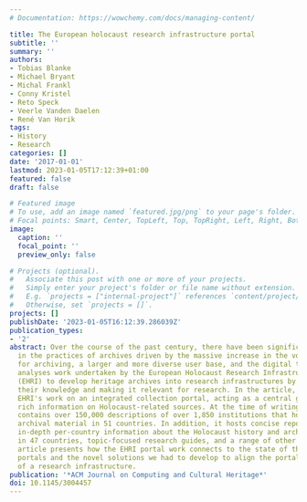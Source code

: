 ```yaml
---
# Documentation: https://wowchemy.com/docs/managing-content/

title: The European holocaust research infrastructure portal
subtitle: ''
summary: ''
authors:
- Tobias Blanke
- Michael Bryant
- Michal Frankl
- Conny Kristel
- Reto Speck
- Veerle Vanden Daelen
- René Van Horik
tags:
- History
- Research
categories: []
date: '2017-01-01'
lastmod: 2023-01-05T17:12:39+01:00
featured: false
draft: false

# Featured image
# To use, add an image named `featured.jpg/png` to your page's folder.
# Focal points: Smart, Center, TopLeft, Top, TopRight, Left, Right, BottomLeft, Bottom, BottomRight.
image:
  caption: ''
  focal_point: ''
  preview_only: false

# Projects (optional).
#   Associate this post with one or more of your projects.
#   Simply enter your project's folder or file name without extension.
#   E.g. `projects = ["internal-project"]` references `content/project/deep-learning/index.md`.
#   Otherwise, set `projects = []`.
projects: []
publishDate: '2023-01-05T16:12:39.286039Z'
publication_types:
- '2'
abstract: Over the course of the past century, there have been significant changes
  in the practices of archives driven by the massive increase in the volume of records
  for archiving, a larger and more diverse user base, and the digital turn. This paper
  analyses work undertaken by the European Holocaust Research Infrastructure project
  (EHRI) to develop heritage archives into research infrastructures by connecting
  their knowledge and making it relevant for research. In the article, we focus on
  EHRI's work on an integrated collection portal, acting as a central gateway to the
  rich information on Holocaust-related sources. At the time of writing, the portal
  contains over 150,000 descriptions of over 1,850 institutions that hold Holocaust-related
  archival material in 51 countries. In addition, it hosts concise reports that provide
  in-depth per-country information about the Holocaust history and archival situation
  in 47 countries, topic-focused research guides, and a range of other services. The
  article presents how the EHRI portal work connects to the state of the art of heritage
  portals and the novel solutions we had to develop to align the portal with the requirements
  of a research infrastructure.
publication: '*ACM Journal on Computing and Cultural Heritage*'
doi: 10.1145/3004457
---
```

